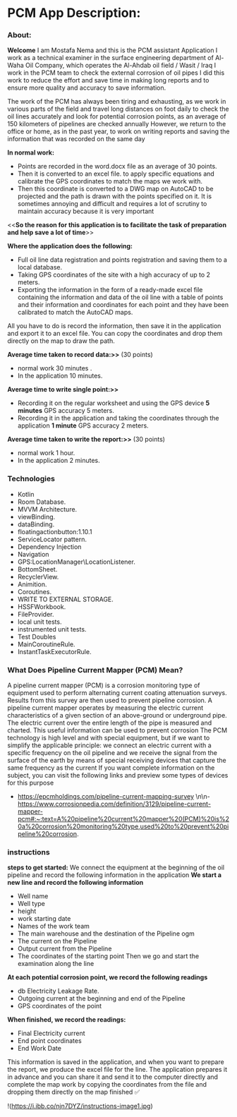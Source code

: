 # PCM App Description:
### About:
**Welcome**
I am Mostafa Nema and this is the PCM assistant Application
I work as a technical examiner in the surface engineering department of Al-Waha Oil Company, which operates the Al-Ahdab oil field / Wasit / Iraq
I work in the PCM team to check the external corrosion of oil pipes
I did this work to reduce the effort and save time in making long reports and to ensure more quality and accuracy to save information.

The work of the PCM has always been tiring and exhausting, as we work in various parts of the field and travel long distances on foot daily to check the oil lines accurately and look for potential corrosion points, as an average of  150 kilometers  of pipelines are checked annually 
However, we return to the office or home, as in the past year, to work on writing reports and saving the information that was recorded on the same day

**In normal work:**
- Points are recorded in the word.docx file as an average of 30 points.
- Then it is converted to an excel file. to apply specific equations and calibrate the GPS coordinates to match the maps we work with.
- Then this coordinate is converted to a DWG map on AutoCAD to be projected and the path is drawn with the points specified on it.
      It is sometimes annoying and difficult and requires a lot of scrutiny to maintain accuracy because it is very important

<<**So the reason for this application is to facilitate the task of preparation and help save a lot of time**>>

**Where the application does the following:**
- Full oil line data registration and points registration and saving them to a local database.
- Taking GPS coordinates of the site with a high accuracy of up to 2 meters.
- Exporting the information in the form of a ready-made excel file containing the information and data of the oil line with a table of points and their information and coordinates for each point and they have been calibrated to match the AutoCAD maps.

All you have to do is record the information, then save it in the application and export it to an excel file. You can copy the coordinates and drop them directly on the map to draw the path.


**Average time taken to record data:>>**
(30 points)
- normal work  30 minutes .
- In the application  10 minutes.

**Average time to write single point:>>**
- Recording it on the regular worksheet and using the GPS device <b>5 minutes</b> GPS accuracy 5 meters.
- Recording it in the application and taking the coordinates through the application <b>1 minute</b>  GPS accuracy 2 meters.


**Average time taken to write the report:>>**
(30 points)
- normal work  1 hour.
- In the application  2 minutes.


### Technologies
- Kotlin
- Room Database.
- MVVM Architecture.
- viewBinding.
- dataBinding.
- floatingactionbutton:1.10.1
- ServiceLocator pattern.
- Dependency Injection
- Navigation
- GPS:LocationManager\LocationListener.
- BottomSheet.
- RecyclerView.
- Animition.
- Coroutines.
- WRITE TO EXTERNAL STORAGE.
- HSSFWorkbook.
- FileProvider.
- local unit tests.
- instrumented unit tests.
- Test Doubles
- MainCoroutineRule.
- InstantTaskExecutorRule.


### What Does Pipeline Current Mapper (PCM) Mean?
A pipeline current mapper (PCM) is a corrosion monitoring type of equipment used to perform alternating current coating attenuation surveys. Results from this survey are then used to prevent pipeline corrosion.
A pipeline current mapper operates by measuring the electric current characteristics of a given section of an above-ground or underground pipe. The electric current over the entire length of the pipe is measured and charted. This useful information can be used to prevent corrosion 
The PCM technology is high level and with special equipment, but if we want to simplify the applicable principle: we connect an electric current with a specific frequency on the oil pipeline and we receive the signal from the surface of the earth by means of special receiving devices that capture the same frequency as the current
If you want complete information on the subject, you can visit the following links and preview some types of devices for this purpose
- https://epcmholdings.com/pipeline-current-mapping-survey \n\n- https://www.corrosionpedia.com/definition/3129/pipeline-current-mapper-pcm#:~:text=A%20pipeline%20current%20mapper%20(PCM)%20is%20a%20corrosion%20monitoring%20type,used%20to%20prevent%20pipeline%20corrosion.


### instructions
**steps to get started:** 
We connect the equipment at the beginning of the oil pipeline and record the following information in the application
**We start a new line and record the following information**
- Well name
- Well type
- height
- work starting date
- Names of the work team
- The main warehouse and the destination of the Pipeline ogm
- The current on the Pipeline
- Output current from the Pipeline
- The coordinates of the starting point
Then we go and start the examination along the line


**At each potential corrosion point, we record the following readings**
- db Electricity Leakage Rate.
- Outgoing current at the beginning and end of the Pipeline
- GPS coordinates of the point


**When finished, we record the readings:**
- Final Electricity current 
- End point coordinates
- End Work Date

This information is saved in the application, and when you want to prepare the report, we produce the excel file for the line. The application prepares it in advance and you can share it and send it to the computer directly and complete the map work by copying the coordinates from the file and dropping them directly on the map
finished ✅

!(https://i.ibb.co/njn7DYZ/instructions-image1.jpg)
